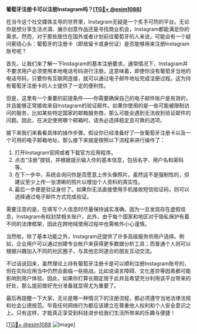 **葡萄牙注册卡可以注册Instagram吗？[[TG💪+ @esim1088](https://t.me/s/esim1088)]**

在当今这个社交媒体主导的世界里，Instagram无疑是一个炙手可热的平台。无论你是想分享生活点滴、展示创意作品还是寻找商业机会，Instagram都能满足你的需求。然而，对于那些居住在国外或者计划前往葡萄牙的人来说，可能会有一个疑问萦绕心头：葡萄牙的注册卡（即居留卡或身份证）是否能够用来注册Instagram账号呢？

首先，让我们来了解一下Instagram的基本注册要求。通常情况下，Instagram并不要求用户必须使用本地电话号码进行注册。这意味着，即使你没有葡萄牙当地的电话号码，只要你有互联网连接，就可以通过电子邮件地址完成注册过程。这为持有葡萄牙注册卡的人士提供了一定的便利性。

但是，这里有一个重要的前提条件——你需要确保自己的电子邮件账户是有效的，并且能够正常接收来自Instagram的验证邮件。如果你使用的是一些可能被限制访问的服务，比如某些特定国家的邮箱服务商，那么可能会遇到无法收到验证邮件的问题。因此，在决定使用哪个邮箱时，请务必选择稳定且可靠的选项。

接下来我们来看看具体的操作步骤。假设你已经准备好了一张葡萄牙注册卡以及一个可用的电子邮箱地址，那么接下来就是按照以下流程来进行操作了：

1. 打开Instagram官网或者下载官方应用程序。
2. 点击“注册”按钮，并根据提示输入你的基本信息，包括名字、用户名和密码等。
3. 在下一步中，系统会询问你是否愿意上传头像照片。虽然这不是强制性的，但建议至少上传一张清晰的照片以增加个人资料的真实性。
4. 最后一步便是验证身份了。如果你无法直接使用手机接收短信验证码，则可以选择通过电子邮件方式完成验证。

需要注意的是，在填写个人信息时尽量保持诚实准确。因为一旦发现存在虚假信息，Instagram有权封禁相关账户。此外，由于每个国家和地区对于隐私保护有着不同的法律框架，因此在跨地域使用过程中也需格外小心谨慎。

当然啦，除了基本功能之外，Instagram还提供了许多高级服务供用户选择。例如，企业用户可以通过创建专业帐户来获得更多数据分析工具；而普通个人则可以根据兴趣加入不同的社区圈子，与其他志同道合的朋友互动交流。

不过话说回来，虽然理论上持有葡萄牙注册卡是可以顺利注册Instagram账号的，但在实际应用当中仍然会面临一些挑战。比如说语言障碍、文化差异等因素都可能影响到用户体验。因此，如果你打算长期定居于此并且希望充分利用该平台带来的好处，那么提前做好充分准备就显得尤为重要了。

最后再提醒一下大家，无论是哪一种情况下的注册流程，都必须遵守当地法律法规和社会公德规范。毕竟任何网络行为都应该建立在尊重他人权利和个人安全意识之上。只有这样，才能真正享受到科技进步给我们生活所带来的乐趣与便捷！

[[TG💪+ @esim1088](https://t.me/s/esim1088) ![Image](https://i.postimg.cc/4NQfJmqS/Snipaste-2025-05-13-00-14-12.png)]